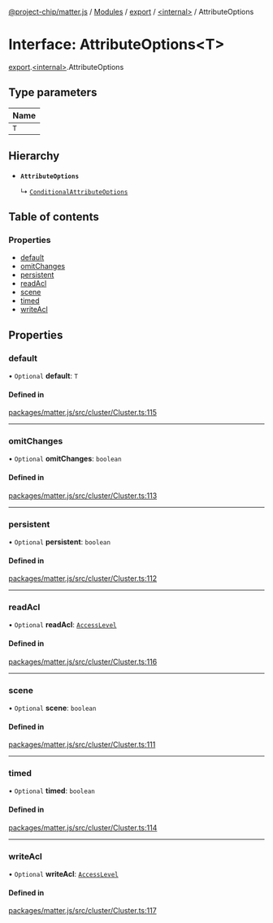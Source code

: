 [@project-chip/matter.js](../README.md) / [Modules](../modules.md) / [export](../modules/export.md) / [\<internal\>](../modules/export._internal_.md) / AttributeOptions

# Interface: AttributeOptions\<T\>

[export](../modules/export.md).[\<internal\>](../modules/export._internal_.md).AttributeOptions

## Type parameters

| Name |
| :------ |
| `T` |

## Hierarchy

- **`AttributeOptions`**

  ↳ [`ConditionalAttributeOptions`](export._internal_.ConditionalAttributeOptions.md)

## Table of contents

### Properties

- [default](export._internal_.AttributeOptions.md#default)
- [omitChanges](export._internal_.AttributeOptions.md#omitchanges)
- [persistent](export._internal_.AttributeOptions.md#persistent)
- [readAcl](export._internal_.AttributeOptions.md#readacl)
- [scene](export._internal_.AttributeOptions.md#scene)
- [timed](export._internal_.AttributeOptions.md#timed)
- [writeAcl](export._internal_.AttributeOptions.md#writeacl)

## Properties

### default

• `Optional` **default**: `T`

#### Defined in

[packages/matter.js/src/cluster/Cluster.ts:115](https://github.com/project-chip/matter.js/blob/dfd1dc35/packages/matter.js/src/cluster/Cluster.ts#L115)

___

### omitChanges

• `Optional` **omitChanges**: `boolean`

#### Defined in

[packages/matter.js/src/cluster/Cluster.ts:113](https://github.com/project-chip/matter.js/blob/dfd1dc35/packages/matter.js/src/cluster/Cluster.ts#L113)

___

### persistent

• `Optional` **persistent**: `boolean`

#### Defined in

[packages/matter.js/src/cluster/Cluster.ts:112](https://github.com/project-chip/matter.js/blob/dfd1dc35/packages/matter.js/src/cluster/Cluster.ts#L112)

___

### readAcl

• `Optional` **readAcl**: [`AccessLevel`](../enums/cluster_export.AccessLevel.md)

#### Defined in

[packages/matter.js/src/cluster/Cluster.ts:116](https://github.com/project-chip/matter.js/blob/dfd1dc35/packages/matter.js/src/cluster/Cluster.ts#L116)

___

### scene

• `Optional` **scene**: `boolean`

#### Defined in

[packages/matter.js/src/cluster/Cluster.ts:111](https://github.com/project-chip/matter.js/blob/dfd1dc35/packages/matter.js/src/cluster/Cluster.ts#L111)

___

### timed

• `Optional` **timed**: `boolean`

#### Defined in

[packages/matter.js/src/cluster/Cluster.ts:114](https://github.com/project-chip/matter.js/blob/dfd1dc35/packages/matter.js/src/cluster/Cluster.ts#L114)

___

### writeAcl

• `Optional` **writeAcl**: [`AccessLevel`](../enums/cluster_export.AccessLevel.md)

#### Defined in

[packages/matter.js/src/cluster/Cluster.ts:117](https://github.com/project-chip/matter.js/blob/dfd1dc35/packages/matter.js/src/cluster/Cluster.ts#L117)

